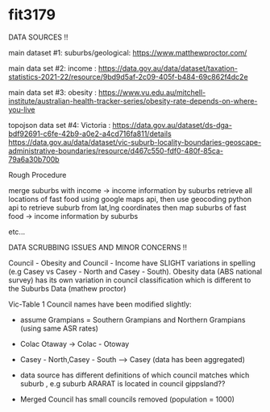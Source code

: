 # fit3179
DATA SOURCES !!

main dataset #1: suburbs/geological: https://www.matthewproctor.com/

main data set #2: income : https://data.gov.au/data/dataset/taxation-statistics-2021-22/resource/9bd9d5af-2c09-405f-b484-69c862f4dc2e

main data set #3: obesity : https://www.vu.edu.au/mitchell-institute/australian-health-tracker-series/obesity-rate-depends-on-where-you-live

topojson data set #4: Victoria : https://data.gov.au/dataset/ds-dga-bdf92691-c6fe-42b9-a0e2-a4cd716fa811/details
https://data.gov.au/data/dataset/vic-suburb-locality-boundaries-geoscape-administrative-boundaries/resource/d467c550-fdf0-480f-85ca-79a6a30b700b



Rough Procedure

merge suburbs with income -> income information by suburbs
retrieve all locations of fast food using google maps api, then use geocoding python api to retrieve suburb from lat,lng coordinates
then map suburbs of fast food -> income information by suburbs

etc...



DATA SCRUBBING ISSUES AND MINOR CONCERNS !!

Council - Obesity and Council - Income have SLIGHT variations in spelling (e.g Casey vs Casey - North and Casey - South). Obesity data (ABS national survey) has its own variation in council classification which is different to the Suburbs Data (mathew proctor)

Vic-Table 1 Council names have been modified slightly:
- assume Grampians = Southern Grampians and Northern Grampians (using same ASR rates)
- Colac Otaway -> Colac - Otoway
- Casey - North,Casey - South --> Casey (data has been aggregated)

- data source has different definitions of which council matches which suburb , e.g suburb ARARAT is located in council gippsland??
- Merged Council has small councils removed (population = 1000)




